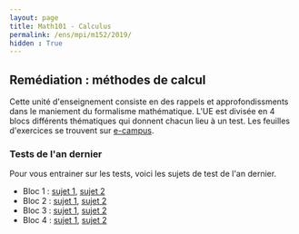 ```yaml
---
layout: page
title: Math101 - Calculus
permalink: /ens/mpi/m152/2019/
hidden : True
---
```



## Remédiation : méthodes de calcul

Cette unité d'enseignement consiste en des rappels et approfondissments dans le maniement du formalisme mathématique. L'UE est divisée en 4 blocs différents thématiques qui donnent chacun lieu à un test. Les feuilles d'exercices se trouvent sur [e-campus](https://ecampus.paris-saclay.fr/).

### Tests de l'an dernier

Pour vous entrainer sur les tests, voici les sujets de test de l'an dernier.

- Bloc 1 : [sujet 1](bloc1_1.pdf), [sujet 2](bloc1_2.pdf)
- Bloc 2 : [sujet 1](bloc2_1.pdf), [sujet 2](bloc2_2.pdf)
- Bloc 3 : [sujet 1](bloc3_1.pdf), [sujet 2](bloc3_2.pdf)
- Bloc 4 : [sujet 1](bloc4_1.pdf), [sujet 2](bloc4_2.pdf)